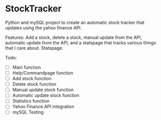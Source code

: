 # StockTracker

Python and mySQL project to create an automatic stock tracker that updates using the yahoo finance API. 

Features:
Add a stock, delete a stock, manual update from the API, automatic update from the API, and a statspage that tracks various things that I care about. 
  Statspage:

Todo:
- [ ] Main function
- [ ] Help/Commandpage function
- [ ] Add stock function
- [ ] Delete stock function
- [ ] Manual update stock function
- [ ] Automatic update stock function
- [ ] Statistics function
- [ ] Yahoo Finance API integration
- [ ] mySQL Testing
